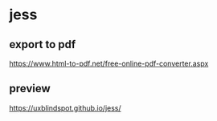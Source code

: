 # jess
## export to pdf
https://www.html-to-pdf.net/free-online-pdf-converter.aspx

## preview
https://uxblindspot.github.io/jess/
